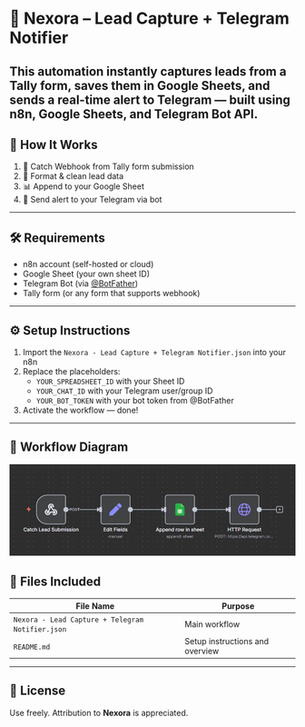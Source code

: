 # 🚀 Nexora – Lead Capture + Telegram Notifier
This automation instantly captures leads from a Tally form, saves them in Google Sheets, and sends a real-time alert to Telegram — built using **n8n**, **Google Sheets**, and **Telegram Bot API**.
---
## 🔧 How It Works
1. 🧲 Catch Webhook from Tally form submission  
2. 📝 Format & clean lead data  
3. 📊 Append to your Google Sheet  
4. 📩 Send alert to your Telegram via bot
---
## 🛠 Requirements
- n8n account (self-hosted or cloud)
- Google Sheet (your own sheet ID)
- Telegram Bot (via [@BotFather](https://t.me/BotFather))
- Tally form (or any form that supports webhook)
---
## ⚙️ Setup Instructions
1. Import the `Nexora - Lead Capture + Telegram Notifier.json` into your n8n
2. Replace the placeholders:
   - `YOUR_SPREADSHEET_ID` with your Sheet ID
   - `YOUR_CHAT_ID` with your Telegram user/group ID
   - `YOUR_BOT_TOKEN` with your bot token from @BotFather
3. Activate the workflow — done!
---
## 🔁 Workflow Diagram
![N8N Workflow](https://github.com/NexoraFlow/nexora-lead-telegram-bot/raw/main/workflow-diagram.JPG)
## 📂 Files Included
| File Name | Purpose |
|-----------|---------|
| `Nexora - Lead Capture + Telegram Notifier.json` | Main workflow |
| `README.md` | Setup instructions and overview |
---
## 🔐 License
Use freely. Attribution to **Nexora** is appreciated.
